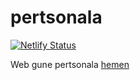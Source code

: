 # pertsonala

[![Netlify Status](https://api.netlify.com/api/v1/badges/c18c3c62-82e8-4ab6-a278-7c416242315c/deploy-status)](https://app.netlify.com/sites/juanabasolo/deploys)

Web gune pertsonala [hemen](https://juanabasolo.netlify.com/)
